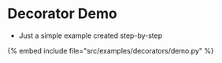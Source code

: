 # Decorator Demo

* Just a simple example created step-by-step

{% embed include file="src/examples/decorators/demo.py" %}


